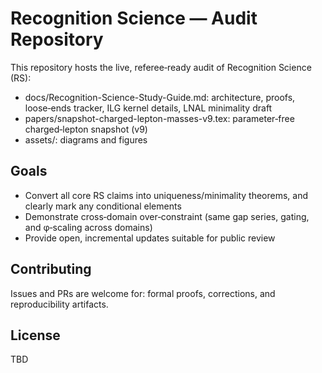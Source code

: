 # Recognition Science — Audit Repository

This repository hosts the live, referee‑ready audit of Recognition Science (RS):

- docs/Recognition-Science-Study-Guide.md: architecture, proofs, loose‑ends tracker, ILG kernel details, LNAL minimality draft
- papers/snapshot-charged-lepton-masses-v9.tex: parameter‑free charged‑lepton snapshot (v9)
- assets/: diagrams and figures

## Goals
- Convert all core RS claims into uniqueness/minimality theorems, and clearly mark any conditional elements
- Demonstrate cross‑domain over‑constraint (same gap series, gating, and φ‑scaling across domains)
- Provide open, incremental updates suitable for public review

## Contributing
Issues and PRs are welcome for: formal proofs, corrections, and reproducibility artifacts.

## License
TBD

